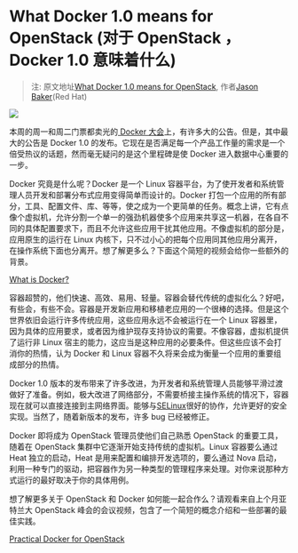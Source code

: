 # What Docker 1.0 means for OpenStack (对于 OpenStack ，Docker 1.0 意味着什么) #
>注: 原文地址[What Docker 1.0 means for OpenStack](http://opensource.com/business/14/6/docker-and-openstack), 作者[Jason Baker](http://opensource.com/users/jason-baker)(Red Hat)

![ ](http://opensource.com/sites/default/files/styles/image-full-size/public/images/business/BUSINESS_orgchart1.png?itok=yKJbIJpA)

本周的周一和周二门票都卖光的[ Docker 大会](http://www.dockercon.com/)上，有许多大的公告。但是，其中最大的公告是 Docker 1.0 的发布。它现在是否满足每一个产品工作量的需求是一个倍受热议的话题，然而毫无疑问的是这个里程碑是使 Docker 进入数据中心重要的一步。

Docker 究竟是什么呢？Docker 是一个 Linux 容器平台，为了使开发者和系统管理人员开发和部署分布式应用变得简单而设计的。Docker 打包一个应用的所有部分，工具、配置文件、库、等等，使之成为一个更简单的任务。概念上讲，它有点像个虚拟机，允许分割一个单一的强劲机器使多个应用来共享这一机器，在各自不同的具体配置要求下，而且不允许这些应用干扰其他应用。不像虚拟机的部分是，应用原生的运行在 Linux 内核下，只不过小心的把每个应用同其他应用分离开，在操作系统下面也分离开。想了解更多么？下面这个简短的视频会给你一些额外的背景。

[What is Docker?](https://www.youtube.com/watch?v=ZzQfxoMFH0U)

容器超赞的，他们快速、高效、易用、轻量。容器会替代传统的虚拟化么？好吧，有些会，有些不会。容器是开发新应用和移植老应用的一个很棒的选择。但是这个世界依旧会运行许多传统应用，这些应用永远不会被运行在一个 Linux 容器里，因为具体的应用要求，或者因为维护现存支持协议的需要。不像容器，虚拟机提供了运行非 Linux 宿主的能力，这应当是这种应用的必要条件。但这些应该不会打消你的热情，认为 Docker 和 Linux 容器不久将来会成为衡量一个应用的重要组成部分的热情。

Docker 1.0 版本的发布带来了许多改进，为开发者和系统管理人员能够平滑过渡做好了准备。例如，极大改进了网络部分，不需要桥接主操作系统的情况下，容器现在就可以直接连接到主网络界面。能够与[SELinux](http://opensource.com/business/13/11/selinux-policy-guide)很好的协作，允许更好的安全实现。当然了，随着新版本的发布，许多 bug 已经被修正。

Docker 即将成为 OpenStack 管理员使他们自己熟悉 OpenStack 的重要工具，随着在 OpenStack 集群中它逐渐开始支持传统的虚拟机。Linux 容器要么通过 Heat 独立的启动，Heat 是用来配置和编排开发选项的，要么通过 Nova 启动，利用一种专门的驱动，把容器作为另一种类型的管理程序来处理。对你来说那种方式运行的最好取决于你的具体用例。

想了解更多关于 OpenStack 和 Docker 如何能一起合作么？请观看来自上个月亚特兰大 OpenStack 峰会的会议视频，包含了一个简短的概念介绍和一些部署的最佳实践。

[Practical Docker for OpenStack](https://www.youtube.com/watch?v=vSukPe5O7HM)
